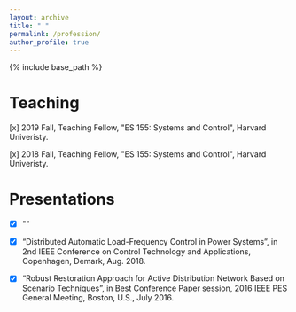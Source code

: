 ```yaml
---
layout: archive
title: " "
permalink: /profession/
author_profile: true
---
```


{% include base_path %}

Teaching
====== 

[x]  2019 Fall, Teaching Fellow, "ES 155: Systems and Control", Harvard Univeristy.

[x]  2018 Fall, Teaching Fellow, "ES 155: Systems and Control", Harvard Univeristy.

Presentations
====== 
- [x] ""

- [x] “Distributed Automatic Load-Frequency Control in Power Systems”, in 2nd IEEE Conference on Control
Technology and Applications, Copenhagen, Demark, Aug. 2018.

- [x] “Robust Restoration Approach for Active Distribution Network Based on Scenario Techniques”, in Best
Conference Paper session, 2016 IEEE PES General Meeting, Boston, U.S., July 2016.
